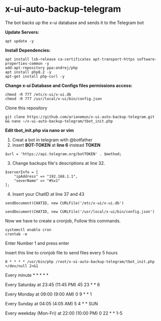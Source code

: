 # x-ui-auto-backup-telegram
The bot backs up the x-ui database and sends it to the Telegram bot

**Update Servers:**
```
apt update -y
```

**Install Dependencies:**
```
apt install lsb-release ca-certificates apt-transport-https software-properties-common -y
add-apt-repository ppa:ondrej/php
apt install php8.2 -y
apt-get install php-curl -y
```

**Change x-ui Database and Configs files permissions access:**
```
chmod -R 777 /etc/x-ui/x-ui.db
chmod -R 777 /usr/local/x-ui/bin/config.json
```

Clone this repository
```
git clone https://github.com/arianemun/x-ui-auto-backup-telegram.git && nano ~/x-ui-auto-backup-telegram/tbot_init.php
```

**Edit tbot_init.php via nano or vim**

1. Creat a bot in telegram with @botfather
2. Insert **BOT-TOKEN** at **line 6** instead **TOKEN**
```
$url = 'https://api.telegram.org/botTOKEN' . $method;
```
3. Change backups file's descriptions at line 32.
```
$serverInfo = [
    "ipAddress" => "192.168.1.1",
    "severName" => "#Sx1"
];
```
4. Insert your ChatID at line 37 and 43
```
sendDocument(CHATID, new CURLFile('/etc/x-ui/x-ui.db')
```
```
sendDocument(CHATID, new CURLFile('/usr/local/x-ui/bin/config.json')
```

Now we have to create a cronjob, Follow this commands.
```
systemctl enable cron
crontab -e
```
Enter Number 1 and press enter

Insert this line to cronjob file to send files every 5 hours
```
0 * * * * /usr/bin/php /root/x-ui-auto-backup-telegram/tbot_init.php >/dev/null 2>&1
```

Every minute	* * * * *

Every Saturday at 23:45 (11:45 PM)	45 23 * * 6

Every Monday at 09:00 (9:00 AM)	0 9 * * 1

Every Sunday at 04:05 (4:05 AM)	5 4 * * SUN

Every weekday (Mon-Fri) at 22:00 (10:00 PM)	0 22 * * 1-5
